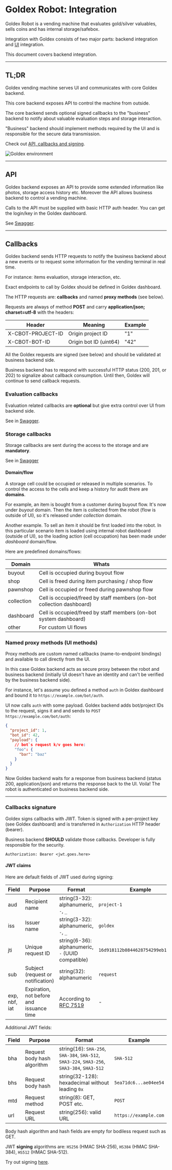 # Goldex Robot: Integration

Goldex Robot is a vending machine that evaluates gold/silver valuables, sells coins and has internal storage/safebox.

Integration with Goldex consists of two major parts: backend integration and [UI](https://github.com/goldexrobot/core.integration.ui) integration.

This document covers backend integration.

---

## TL;DR

Goldex vending machine serves UI and communicates with core Goldex backend.

This core backend exposes API to control the machine from outside.

The core backend sends optional signed callbacks to the "business" backend to notify about valuable evaluation steps and storage interaction.

"Business" backend should implement methods required by the UI and is responsible for the secure data transmission.

Check out [API, callbacks and signing](https://goldexrobot.github.io/core.integration.backend/).

![Goldex environment](/docs/images/goldex_env.png)

---

## API

Goldex backend exposes an API to provide some extended information like photos, storage access history etc.
Moreover the API allows business backend to control a vending machine.

Calls to the API must be supplied with basic HTTP auth header. You can get the login/key in the Goldex dashboard.

See [Swagger](https://goldexrobot.github.io/core.integration.backend/#goldex-api-v1).

---

## Callbacks

Goldex backend sends HTTP requests to notify the business backend about a new events or to request some information for the vending terminal in real time.

For instance: items evaluation, storage interaction, etc.

Exact endpoints to call by Goldex should be defined in Goldex dashboard.

The HTTP requests are: **callbacks** and named **proxy methods** (see below).

Requests are always of method **POST** and carry **application/json; charset=utf-8** with the headers:

| Header | Meaning | Example |
| --- | --- | --- |
| X-CBOT-PROJECT-ID | Origin project ID | "1" |
| X-CBOT-BOT-ID | Origin bot ID (uint64) | "42" |

All the Goldex requests are signed (see below) and should be validated at business backend side.

Business backend has to respond with successful HTTP status (200, 201, or 202) to signalize about callback consumption. Until then, Goldex will continue to send callback requests.

### Evaluation callbacks

Evaluation related callbacks are **optional** but give extra control over UI from backend side.

See in [Swagger](https://goldexrobot.github.io/core.integration.backend/#business-callbacks).

### Storage callbacks

Storage callbacks are sent during the access to the storage and are **mandatory**.

See in [Swagger](https://goldexrobot.github.io/core.integration.backend/#business-callbacks)

#### Domain/flow

A storage cell could be occupied or released in multiple scenarios. To control the access to the cells and keep a history for audit there are **domains**.

For example, an item is bought from a customer during buyout flow. It's now under *buyout* domain. Then the item is collected from the robot (flow is outside of UI), so it's released under *collection* domain.

Another example. To sell an item it should be first loaded into the robot. In this particular scenario item is loaded using internal robot dashboard (outside of UI), so the loading action (cell occupation) has been made under *dashboard* domain/flow.

Here are predefined domains/flows:

| Domain | Whats |
| --- | --- |
| buyout | Cell is occupied during buyout flow |
| shop | Cell is freed during item purchasing / shop flow |
| pawnshop | Cell is occupied or freed during pawnshop flow |
| collection | Cell is occupied/freed by staff members (on-bot collection dashboard) |
| dashboard | Cell is occupied/freed by staff members (on-bot system dashboard) |
| other | For custom UI flows |

### Named proxy methods (UI methods)

Proxy methods are custom named callbacks (name-to-endpoint bindings) and available to call directly from the UI.

In this case Goldex backend acts as secure proxy between the robot and business backend (initially UI doesn't have an identity and can't be verified by the business backend side).

For instance, let's assume you defined a method `auth` in Goldex dashboard and bound it to `https://example.com/bot/auth`.

UI now calls `auth` with some payload. Goldex backend adds bot/project IDs to the request, signs it and and sends to `POST https://example.com/bot/auth`:

```json
{
  "project_id": 1,
  "bot_id": 42,
  "payload": {
    // bot`s request k/v goes here:
    "foo": {
      "bar": "baz"
    }
  }
}
```

Now Goldex backend waits for a response from business backend (status 200, application/json) and returns the response back to the UI. Voila! The robot is authenticated on business backend side.

---

### Callbacks signature

Goldex signs callbacks with JWT. Token is signed with a per-project key (see Goldex dashboard) and is transferred in `Authorization` HTTP header (bearer).

Business backend **SHOULD** validate those callbacks. Developer is fully responsible for the security.

```text
Authorization: Bearer <jwt.goes.here>
```

#### JWT claims

Here are default fields of JWT used during signing:

| Field | Purpose | Format | Example |
| --- | --- | --- | --- |
| aud | Recipient name | string(3-32): alphanumeric, `-`, `_` | `project-1` |
| iss | Issuer name | string(3-32): alphanumeric, `-`, `_` | `goldex` |
| jti | Unique request ID | string(6-36): alphanumeric, `-` (UUID compatible) | `16d918112b0844628754299eb1810963` |
| sub | Subject (request or notification) | string(32): alphanumeric | `request` |
| exp, nbf, iat | Expiration, not before and issuance time | According to [RFC 7519](https://datatracker.ietf.org/doc/html/rfc7519#section-4.1.5) | - |

Additional JWT fields:

| Field | Purpose | Format | Example |
| --- | --- | --- | --- |
| bha | Request body hash algorithm | string(16): `SHA-256`, `SHA-384`, `SHA-512`, `SHA3-224`, `SHA3-256`, `SHA3-384`, `SHA3-512` | `SHA-512` |
| bhs | Request body hash | string(32-128): hexadecimal without leading `0x` | `5ea71dc6...ae04ee54` |
| mtd | Request method | string(8): GET, POST etc. | `POST` |
| url | Request URL | string(256): valid URL | `https://example.com` |

Body hash algorithm and hash fields are empty for bodiless request such as GET.

JWT **signing** algorithms are: `HS256` (HMAC SHA-256), `HS384` (HMAC SHA-384), `HS512` (HMAC SHA-512).

Try out signing [here](https://goldexrobot.github.io/core.integration.backend/signature/).
